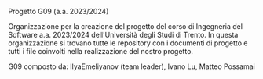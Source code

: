 Progetto G09 (a.a. 2023/2024)

Organizzazione per la creazione del progetto del corso di Ingegneria del Software a.a. 2023/2024 dell'Università degli Studi di Trento. In questa organizzazione si trovano tutte le repository con i documenti di progetto e tutti i file coinvolti nella realizzazione del nostro progetto.

G09 composto da: IlyaEmeliyanov (team leader), Ivano Lu, Matteo Possamai
